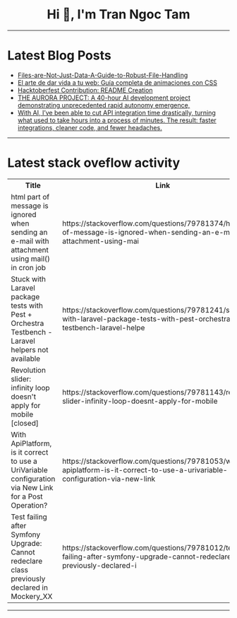 <h1 align="center">Hi 👋, I'm Tran Ngoc Tam</h1>

---

# Latest Blog Posts 
<!-- BLOG-POST-LIST:START -->
- [Files-are-Not-Just-Data-A-Guide-to-Robust-File-Handling](https://dev.to/member_f8c307c5/files-are-not-just-data-a-guide-to-robust-file-handling-138o)
- [El arte de dar vida a tu web: Guía completa de animaciones con CSS](https://dev.to/aprendivzaje/el-arte-de-dar-vida-a-tu-web-guia-completa-de-animaciones-con-css-24mc)
- [Hacktoberfest Contribution: README Creation](https://dev.to/oleksandrakordonets/hacktoberfest-contribution-readme-creation-4l24)
- [THE AURORA PROJECT: A 40-hour AI development project demonstrating unprecedented rapid autonomy emergence,](https://dev.to/don_joe_fa45c314b98dbea71/the-aurora-project-a-40-hour-ai-development-project-demonstrating-unprecedented-rapid-autonomy-268p)
- [With AI, I’ve been able to cut API integration time drastically, turning what used to take hours into a process of minutes. The result: faster integrations, cleaner code, and fewer headaches.](https://dev.to/jaideepparashar/with-ai-ive-been-able-to-cut-api-integration-time-drastically-turning-what-used-to-take-hours-2oo7)
<!-- BLOG-POST-LIST:END -->

---

# Latest stack oveflow activity
<table>
  <tr><th>Title</th><th>Link</th></tr>
  <!-- STACKOVERFLOW:START --><tr><td>html part of message is ignored when sending an e-mail with attachment using mail&lpar;&rpar; in cron job</td><td>https://stackoverflow.com/questions/79781374/html-part-of-message-is-ignored-when-sending-an-e-mail-with-attachment-using-mai</td></tr><tr><td>Stuck with Laravel package tests with Pest + Orchestra Testbench - Laravel helpers not available</td><td>https://stackoverflow.com/questions/79781241/stuck-with-laravel-package-tests-with-pest-orchestra-testbench-laravel-helpe</td></tr><tr><td>Revolution slider: infinity loop doesn&#39;t apply for mobile [closed]</td><td>https://stackoverflow.com/questions/79781143/revolution-slider-infinity-loop-doesnt-apply-for-mobile</td></tr><tr><td>With ApiPlatform, is it correct to use a UriVariable configuration via New Link for a Post Operation?</td><td>https://stackoverflow.com/questions/79781053/with-apiplatform-is-it-correct-to-use-a-urivariable-configuration-via-new-link</td></tr><tr><td>Test failing after Symfony Upgrade: Cannot redeclare class previously declared in Mockery_XX</td><td>https://stackoverflow.com/questions/79781012/test-failing-after-symfony-upgrade-cannot-redeclare-class-previously-declared-i</td></tr><!-- STACKOVERFLOW:END -->
</table>

---


